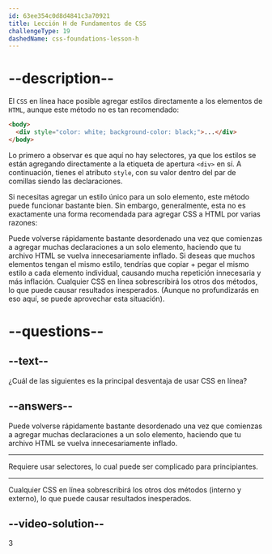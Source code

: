 ```yaml
---
id: 63ee354c0d8d4841c3a70921
title: Lección H de Fundamentos de CSS
challengeType: 19
dashedName: css-foundations-lesson-h
---
```


# --description--

El `CSS` en línea hace posible agregar estilos directamente a los elementos de `HTML`, aunque este método no es tan recomendado:

```html
<body>
  <div style="color: white; background-color: black;">...</div>
</body>
```

Lo primero a observar es que aquí no hay selectores, ya que los estilos se están agregando directamente a la etiqueta de apertura `<div>` en sí. A continuación, tienes el atributo `style`, con su valor dentro del par de comillas siendo las declaraciones.

Si necesitas agregar un estilo único para un solo elemento, este método puede funcionar bastante bien. Sin embargo, generalmente, esta no es exactamente una forma recomendada para agregar CSS a HTML por varias razones:

Puede volverse rápidamente bastante desordenado una vez que comienzas a agregar muchas declaraciones a un solo elemento, haciendo que tu archivo HTML se vuelva innecesariamente inflado. Si deseas que muchos elementos tengan el mismo estilo, tendrías que copiar + pegar el mismo estilo a cada elemento individual, causando mucha repetición innecesaria y más inflación. Cualquier CSS en línea sobrescribirá los otros dos métodos, lo que puede causar resultados inesperados. (Aunque no profundizarás en eso aquí, se puede aprovechar esta situación).

# --questions--

## --text--

¿Cuál de las siguientes es la principal desventaja de usar CSS en línea?

## --answers--

Puede volverse rápidamente bastante desordenado una vez que comienzas a agregar muchas declaraciones a un solo elemento, haciendo que tu archivo HTML se vuelva innecesariamente inflado.

---

Requiere usar selectores, lo cual puede ser complicado para principiantes.

---

Cualquier CSS en línea sobrescribirá los otros dos métodos (interno y externo), lo que puede causar resultados inesperados.


## --video-solution--

3

